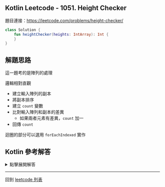 ## Kotlin Leetcode - 1051. Height Checker

題目連接：<https://leetcode.com/problems/height-checker/>

```kotlin
class Solution {
    fun heightChecker(heights: IntArray): Int {
    }
}
```

## 解題思路

這一題考的是陣列的處理

邏輯相對直觀

- 建立輸入陣列的副本
- 將副本排序
- 建立 `count` 變數
- 比對輸入陣列和副本的差異
  - 如果兩者元素有差異，`count` 加一
- 回傳 `count`

迴圈的部分可以選用 `forEachIndexed` 實作

## Kotlin 參考解答

<details>
  <summary>點擊展開解答</summary>

用 for 迴圈實作的方式

```kotlin
class Solution {
    fun heightChecker(heights: IntArray): Int {
        val expect = heights.copyOf()
            .apply {
                sort()
            }
        var count = 0
        for (i in heights.indices) {
            if (heights[i] != expect[i]) {
                count++
            }
		}
        return count
    }
}
```

用 `forEachIndexed` 實作的方式如下

```kotlin
class Solution {
    fun heightChecker(heights: IntArray): Int {
        val expect = heights.copyOf()
            .apply {
                sort()
            }
        var count = 0
        heights.forEachIndexed { i, _ ->
            if (heights[i] != expect[i]) {
                count++
            }
        }
        return count
    }
}
```



</details>

------

回到 [leetcode 列表](index.md)

